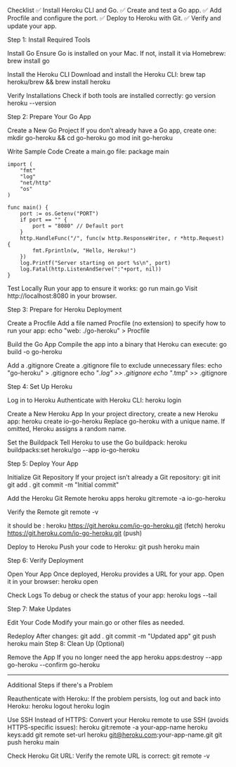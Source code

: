 Checklist
✅ Install Heroku CLI and Go.
✅ Create and test a Go app.
✅ Add Procfile and configure the port.
✅ Deploy to Heroku with Git.
✅ Verify and update your app.






Step 1: Install Required Tools

Install Go
  Ensure Go is installed on your Mac. If not, install it via Homebrew:
    brew install go

Install the Heroku CLI
  Download and install the Heroku CLI:
    brew tap heroku/brew && brew install heroku

Verify Installations
  Check if both tools are installed correctly:
    go version
    heroku --version





Step 2: Prepare Your Go App

Create a New Go Project
  If you don’t already have a Go app, create one:
    mkdir go-heroku && cd go-heroku
    go mod init go-heroku

Write Sample Code
  Create a main.go file:
    package main

    import (
        "fmt"
        "log"
        "net/http"
        "os"
    )

    func main() {
        port := os.Getenv("PORT")
        if port == "" {
            port = "8080" // Default port
        }
        http.HandleFunc("/", func(w http.ResponseWriter, r *http.Request) {
            fmt.Fprintln(w, "Hello, Heroku!")
        })
        log.Printf("Server starting on port %s\n", port)
        log.Fatal(http.ListenAndServe(":"+port, nil))
    }

Test Locally
  Run your app to ensure it works:
    go run main.go
    Visit http://localhost:8080 in your browser.





Step 3: Prepare for Heroku Deployment

Create a Procfile
  Add a file named Procfile (no extension) to specify how to run your app:
    echo "web: ./go-heroku" > Procfile

Build the Go App
  Compile the app into a binary that Heroku can execute:
    go build -o go-heroku

Add a .gitignore
  Create a .gitignore file to exclude unnecessary files:
    echo "go-heroku" > .gitignore
    echo "*.log" >> .gitignore
    echo "*.tmp" >> .gitignore





Step 4: Set Up Heroku

Log in to Heroku
  Authenticate with Heroku CLI:
    heroku login

Create a New Heroku App
  In your project directory, create a new Heroku app:
    heroku create io-go-heroku
    Replace go-heroku with a unique name. If omitted, Heroku assigns a random name.


Set the Buildpack
  Tell Heroku to use the Go buildpack:
    heroku buildpacks:set heroku/go --app io-go-heroku





Step 5: Deploy Your App

Initialize Git Repository
  If your project isn’t already a Git repository:
    git init
    git add .
    git commit -m "Initial commit"

Add the Heroku Git Remote
  heroku apps
  heroku git:remote -a io-go-heroku

Verify the Remote
  git remote -v

  it should be :
  heroku  https://git.heroku.com/io-go-heroku.git (fetch)
  heroku  https://git.heroku.com/io-go-heroku.git (push)

Deploy to Heroku
  Push your code to Heroku:
    git push heroku main





Step 6: Verify Deployment

Open Your App
  Once deployed, Heroku provides a URL for your app. Open it in your browser:
    heroku open

Check Logs
  To debug or check the status of your app:
    heroku logs --tail





Step 7: Make Updates

Edit Your Code
  Modify your main.go or other files as needed.


Redeploy
  After changes:
    git add .
    git commit -m "Updated app"
    git push heroku main
    Step 8: Clean Up (Optional)

Remove the App
  If you no longer need the app
    heroku apps:destroy --app go-heroku --confirm go-heroku





----------------------------------------------------------------------------




Additional Steps if there's a Problem

Reauthenticate with Heroku: If the problem persists, log out and back into Heroku:
  heroku logout
  heroku login

Use SSH Instead of HTTPS: Convert your Heroku remote to use SSH (avoids HTTPS-specific issues):
  heroku git:remote -a your-app-name
  heroku keys:add
  git remote set-url heroku git@heroku.com:your-app-name.git
  git push heroku main

Check Heroku Git URL: Verify the remote URL is correct:
  git remote -v